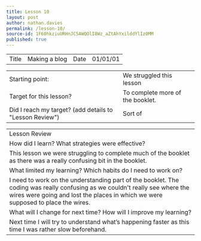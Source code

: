 ```yaml
---
title: Lesson 10
layout: post
author: nathan.davies
permalink: /lesson-10/
source-id: 1F60hkziuURHnJC5AWQOlI8Wz_aZtAhYxilddYlIz0MM
published: true
---
```

<table>
  <tr>
    <td>Title</td>
    <td>Making a blog</td>
    <td>Date</td>
    <td>01/01/01</td>
  </tr>
</table>


<table>
  <tr>
    <td>Starting point:</td>
    <td>We struggled this lesson</td>
  </tr>
  <tr>
    <td>Target for this lesson?</td>
    <td>To complete more of the booklet.</td>
  </tr>
  <tr>
    <td>Did I reach my target? 
(add details to "Lesson Review")</td>
    <td> Sort of</td>
  </tr>
</table>


<table>
  <tr>
    <td>Lesson Review</td>
  </tr>
  <tr>
    <td>How did I learn? What strategies were effective? </td>
  </tr>
  <tr>
    <td>This lesson we were struggling to complete much of the booklet as there was a really confusing bit in the booklet.</td>
  </tr>
  <tr>
    <td>What limited my learning? Which habits do I need to work on? </td>
  </tr>
  <tr>
    <td>I need to work on the understanding part of the booklet. The coding was really confusing as we couldn't really see where the wires were going and lost the places in which we were supposed to place the wires.</td>
  </tr>
  <tr>
    <td>What will I change for next time? How will I improve my learning?</td>
  </tr>
  <tr>
    <td>Next time I will try to understand what’s happening faster as this time I was rather slow beforehand.</td>
  </tr>
</table>


